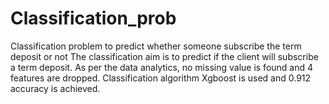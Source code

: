 # Classification_prob
Classification problem to predict whether someone subscribe  the term deposit or not
The classification aim is to predict if the client will subscribe a term deposit. As per the data analytics, no missing value is found and 4 features are dropped. Classification algorithm Xgboost is used and 0.912 accuracy is achieved.
